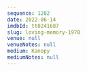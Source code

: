 ```yaml
---
sequence: 1282
date: 2022-06-14
imdbId: tt0241687
slug: loving-memory-1970
venue: null
venueNotes: null
medium: Kanopy
mediumNotes: null
---
```

